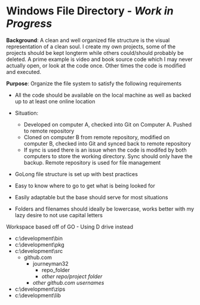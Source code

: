# Windows File Directory - _Work in Progress_

**Background**: A clean and well organized file structure is the visual representation of a clean soul. I create my own projects, some of the projects should be kept longterm while others could/should probably be deleted. A prime example is video and book source code which I may never actually open, or look at the code once. Other times the code is modified and executed.

**Purpose**: Organize the file system to satisfy the following requirements
  - All the code should be available on the local machine as well as backed up to at least one online location
  - Situation: 
    - Developed on computer A, checked into Git on Computer A. Pushed to remote repository
    - Cloned on computer B from remote repository, modified on computer B, checked into Git and synced back to remote repository
    - If sync is used there is an issue when the code is modifed by both computers to store the working directory. Sync should only have the backup. Remote repository is used for file management
  
  - GoLong file structure is set up with best practices
  - Easy to know where to go to get what is being looked for
  - Easily adaptable but the base should serve for most situations
  - Folders and filenames should ideally be lowercase, works better with my lazy desire to not use capital letters

Workspace based off of GO - Using D drive instead
- c:\development\bin
- c:\development\pkg
- c:\development\src
  - github.com
    - journeyman32
        - repo_folder
        - _other repo/project folder_
    - _other github.com usernames_
- c:\development\zips
- c:\development\lib
